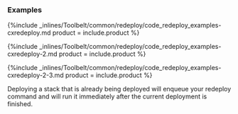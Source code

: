 <!--  usedin: [ _legacy_docker/Toolbelt/redeploy.md, _maestro/Toolbelt/redeploy.md, _node/toolbelt/redeploy.md, _rails/Toolbelt/redeploy.md] -->


### Examples

{%include _inlines/Toolbelt/common/redeploy/code_redeploy_examples-cxredeploy.md  product = include.product %}


{%include _inlines/Toolbelt/common/redeploy/code_redeploy_examples-cxredeploy-2.md  product = include.product %}


{%include _inlines/Toolbelt/common/redeploy/code_redeploy_examples-cxredeploy-2-3.md  product = include.product %}


Deploying a stack that is already being deployed will enqueue your redeploy command and will run it immediately after the current deployment is finished.
